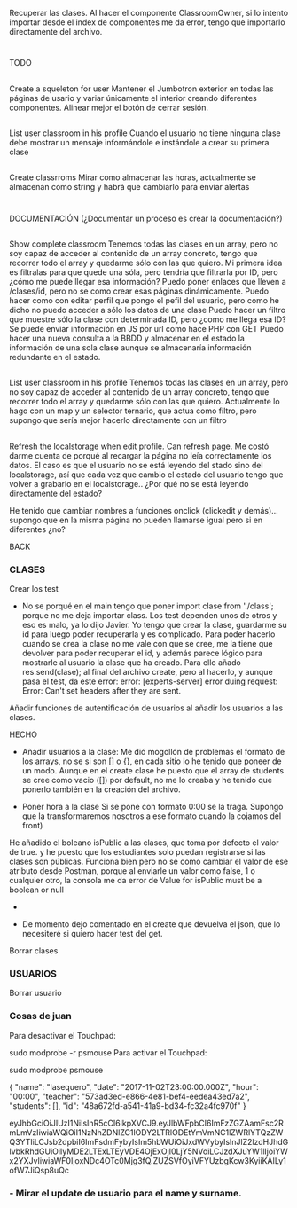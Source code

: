 Recuperar las clases.
Al hacer el componente ClassroomOwner, si lo intento importar desde el index de componentes me da error, tengo que importarlo directamente del archivo.

#
TODO

##
Create a squeleton for user
Mantener el Jumbotron exterior en todas las páginas de usario y variar únicamente el interior creando diferentes componentes.
Alinear mejor el botón de cerrar sesión.

##
List user classroom in his profile
Cuando el usuario no tiene ninguna clase debe mostrar un mensaje informándole e instándole a crear su primera clase

##
Create classrroms
Mirar como almacenar las horas, actualmente se almacenan como string y habrá que cambiarlo para enviar alertas

#
DOCUMENTACIÓN (¿Documentar un proceso es crear la documentación?)

##
Show complete classroom
Tenemos todas las clases en un array, pero no soy capaz de acceder al contenido de un array concreto, tengo que recorrer todo el array y quedarme sólo con las que quiero. Mi primera idea es filtralas para que quede una sóla, pero tendría que filtrarla por ID, pero ¿cómo me puede llegar esa información?
Puedo poner enlaces que lleven a /clases/id, pero no se como crear esas páginas dinámicamente.
Puedo hacer como con editar perfil que pongo el pefil del usuario, pero como he dicho no puedo acceder a sólo los datos de una clase
Puedo hacer un filtro que muestre sólo la clase con determinada ID, pero ¿como me llega esa ID? Se puede enviar información en JS por url como hace PHP con GET
Puedo hacer una nueva consulta a la BBDD y almacenar en el estado la información de una sola clase aunque se almacenaría información redundante en el estado.


##
List user classroom in his profile
Tenemos todas las clases en un array, pero no soy capaz de acceder al contenido de un array concreto, tengo que recorrer todo el array y quedarme sólo con las que quiero. Actualmente lo hago con un map y un selector ternario, que actua como filtro, pero supongo que sería mejor hacerlo directamente con un filtro

##
Refresh the localstorage when edit profile. Can refresh page.
Me costó darme cuenta de porqué al recargar la página no leía correctamente los datos. El caso es que el usuario no se está leyendo del stado sino del localstorage, así que cada vez que cambio el estado del usuario tengo que volver a grabarlo en el localstorage.. ¿Por qué no se está leyendo directamente del estado?








He tenido que cambiar nombres a funciones onclick (clickedit y demás)... supongo que en la misma página no pueden llamarse igual pero si en diferentes ¿no?




BACK
### CLASES
Crear los test
- No se porqué en el main tengo que poner import clase from './class'; porque no me deja importar class.
Los test dependen unos de otros y eso es malo, ya lo dijo Javier.
Yo tengo que crear la clase, guardarme su id para luego poder recuperarla y es complicado.
Para poder hacerlo cuando se crea la clase no me vale con que se cree, me la tiene que devolver para poder recuperar el id, y además parece lógico para mostrarle al usuario la clase que ha creado. Para ello añado res.send(clase); al final del archivo create, pero al hacerlo, y aunque pasa el test, da este error: error: [experts-server] error duing request: Error: Can't set headers after they are sent.

Añadir funciones de autentificación de usuarios al añadir los usuarios a las clases.


HECHO
- Añadir usuarios a la clase:
Me dió mogollón de problemas el formato de los arrays, no se si son [] o {}, en cada sitio lo he tenido que poneer de un modo.
  Aunque en el create clase he puesto que el array de students se cree como vacio ([]) por default, no me lo creaba y he tenido que ponerlo también en la creación del archivo.

- Poner hora a la clase
Si se pone con formato 0:00 se la traga. Supongo que la transformaremos nosotros a ese formato cuando la cojamos del front)

He añadido el boleano isPublic a las clases, que toma por defecto el valor de true. y he puesto que los estudiantes solo puedan registrarse si las clases son públicas. Funciona bien pero no se como cambiar el valor de ese atributo desde Postman, porque al enviarle un valor como false, 1 o cualquier otro, la consola me da error de Value for isPublic must be a boolean or null

-


- De momento dejo comentado en el create que devuelva el json, que lo necesiteré si quiero hacer test del get.




Borrar clases

### USUARIOS
Borrar usuario


### Cosas de juan

Para desactivar el Touchpad:

sudo modprobe -r psmouse
Para activar el Touchpad:

sudo modprobe psmouse


{
  "name": "lasequero",
  "date": "2017-11-02T23:00:00.000Z",
  "hour": "00:00",
  "teacher": "573ad3ed-e866-4e81-bef4-eedea43ed7a2",
  "students": [],
  "id": "48a672fd-a541-41a9-bd34-fc32a4fc970f"
}


eyJhbGciOiJIUzI1NiIsInR5cCI6IkpXVCJ9.eyJlbWFpbCI6ImFzZGZAamFsc2RmLmVzIiwiaWQiOiI1NzNhZDNlZC1lODY2LTRlODEtYmVmNC1lZWRlYTQzZWQ3YTIiLCJsb2dpbiI6ImFsdmFybyIsIm5hbWUiOiJxdWVybyIsInJlZ2lzdHJhdGlvbkRhdGUiOiIyMDE2LTExLTEyVDE4OjExOjI0LjY5NVoiLCJzdXJuYW1lIjoiYWx2YXJvIiwiaWF0IjoxNDc4OTc0Mjg3fQ.ZUZSVfOyiVFYUzbgKcw3KyiiKAILy1ofW7JiQsp8uQc


### - Mirar el update de usuario para el name y surname.
